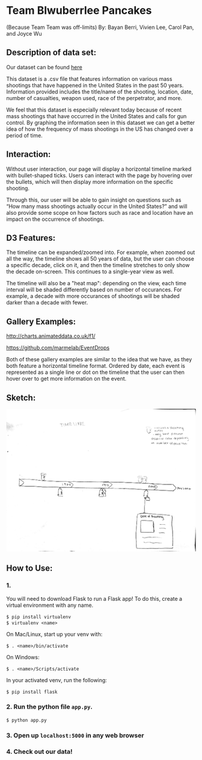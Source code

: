 # Team Blwuberrlee Pancakes

(Because Team Team was off-limits)
By: Bayan Berri, Vivien Lee, Carol Pan, and Joyce Wu


## Description of data set:

Our dataset can be found [here](https://www.kaggle.com/zusmani/us-mass-shootings-last-50-years/data)

This dataset is a .csv file that features information on various mass shootings that have happened in the United States in the past 50 years. Information provided includes the title/name of the shooting, location, date, number of casualties, weapon used, race of the perpetrator, and more.

We feel that this dataset is especially relevant today because of recent mass shootings that have occurred in the United States and calls for gun control. By graphing the information seen in this dataset we can get a better idea of how the frequency of mass shootings in the US has changed over a period of time.


## Interaction:

Without user interaction, our page will display a horizontal timeline marked with bullet-shaped ticks. Users can interact with the page by hovering over the bullets, which will then display more information on the specific shooting. 

Through this, our user will be able to gain insight on questions such as “How many mass shootings actually occur in the United States?” and will also provide some scope on how factors such as race and location have an impact on the occurrence of shootings. 


## D3 Features:

The timeline can be expanded/zoomed into. For example, when zoomed out all the way, the timeline shows all 50 years of data, but the user can choose a specific decade, click on it, and then the timeline stretches to only show the decade on-screen. This continues to a single-year view as well. 

The timeline will also be a "heat map": depending on the view, each time interval will be shaded differently based on number of occurances. For example, a decade with more occurances of shootings will be shaded darker than a decade with fewer.


## Gallery Examples:

http://charts.animateddata.co.uk/f1/

https://github.com/marmelab/EventDrops

Both of these gallery examples are similar to the idea that we have, as they both feature a horizontal timeline format. Ordered by date, each event is represented as a single line or dot on the timeline that the user can then hover over to get more information on the event.

## Sketch:

![Image of timeline](https://raw.githubusercontent.com/vivienlee00/blwuberrlee-pancakes_berriB_leeV_panC_wuJ/master/static/img/image1.jpg)

## How to Use:

### 1. 

You will need to download Flask to run a Flask app! To do this, create a virtual environment with any name.
```
$ pip install virtualenv
$ virtualenv <name>
```
On Mac/Linux, start up your venv with:
```
$ . <name>/bin/activate
```
On Windows:
```
$ . <name>/Scripts/activate
```
In your activated venv, run the following:
```
$ pip install flask
```
### 2. Run the python file `app.py`.
```
$ python app.py
```
### 3. Open up `localhost:5000` in any web browser
### 4. Check out our data!
